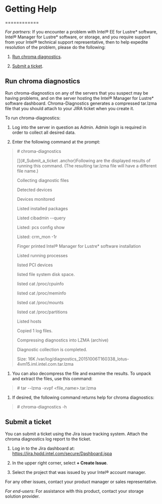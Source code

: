 # Getting Help
============

*For partners*: If you encounter a problem with Intel® EE for Lustre\*
software, Intel® Manager for Lustre\* software, or storage, and you
require support from your Intel® technical support representative, then
to help expedite resolution of the problem, please do the following:

1.  [Run chroma diagnostics](#run-chroma-diagnostics).

2.  [Submit a ticket](#_Submit_a_ticket).

Run chroma diagnostics
----------------------

Run chroma-diagnostics on any of the servers that you suspect may be
having problems, and on the server hosting the Intel® Manager for
Lustre\* software dashboard. Chroma-Diagnostics generates a compressed
tar.lzma file that you should attach to your JIRA ticket when you create
it.

To run chroma-diagnostics:

1.  Log into the server in question as Admin. Admin login is required in
    order to collect all desired data.

2.  Enter the following command at the prompt:

> \# chroma-diagnostics
>
> []{#_Submit_a_ticket .anchor}Following are the displayed results of
> running this command. (The resulting tar.lzma file will have a
> different file name.)
>
> Collecting diagnostic files
>
> Detected devices
>
> Devices monitored
>
> Listed installed packages
>
> Listed cibadmin --query
>
> Listed: pcs config show
>
> Listed: crm\_mon -1r
>
> Finger printed Intel® Manager for Lustre\* software installation
>
> Listed running processes
>
> listed PCI devices
>
> listed file system disk space.
>
> listed cat /proc/cpuinfo
>
> listed cat /proc/meminfo
>
> listed cat /proc/mounts
>
> listed cat /proc/partitions
>
> Listed hosts
>
> Copied 1 log files.
>
> Compressing diagnostics into LZMA (archive)
>
> Diagnostic collection is completed.
>
> Size: 16K
> /var/log/diagnostics\_20151006T160338\_lotus-4vm15.iml.intel.com.tar.lzma

1.  You can also decompress the file and examine the results. To unpack
    and extract the files, use this command:

> \# tar --lzma -xvpf &lt;file\_name&gt;.tar.lzma

1.  If desired, the following command returns help for chroma
    diagnostics:

> \# chroma-diagnostics -h

Submit a ticket
---------------

You can submit a ticket using the Jira issue tracking system. Attach the
chroma diagnostics log report to the ticket.

1.  Log in to the Jira dashboard at:
    <https://jira.hpdd.intel.com/secure/Dashboard.jspa>

2.  In the upper right corner, select **+ Create Issue**.

3.  Select the project that was issued by your Intel® account manager.

For any other issues, contact your product manager or sales
representative.

*For end-users*: For assistance with this product, contact your storage
solution provider.